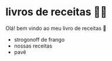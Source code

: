 # livros de receitas :man_astronaut:

Olá! bem vindo ao meu livro de receitas  :wave:

- strogonoff de frango
- nossas receitas
- pavê
